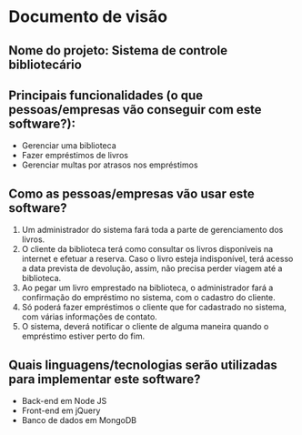 # Documento de visão

## Nome do projeto: Sistema de controle bibliotecário

## Principais funcionalidades (o que pessoas/empresas vão conseguir com este software?):

* Gerenciar uma biblioteca
* Fazer empréstimos de livros
* Gerenciar multas por atrasos nos empréstimos

## Como as pessoas/empresas vão usar este software?

1. Um administrador do sistema fará toda a parte de gerenciamento dos livros.
1. O cliente da biblioteca terá como consultar os livros disponíveis na internet e efetuar a reserva. Caso o livro esteja indisponível, terá acesso a data prevista de devolução, assim, não precisa perder viagem até a biblioteca.
1. Ao pegar um livro emprestado na biblioteca, o administrador fará a confirmação do empréstimo no sistema, com o cadastro do cliente.
1. Só poderá fazer empréstimos o cliente que for cadastrado no sistema, com várias informações de contato.
1. O sistema, deverá notificar o cliente de alguma maneira quando o empréstimo estiver perto do fim.

## Quais linguagens/tecnologias serão utilizadas para implementar este software?

* Back-end em Node JS
* Front-end em jQuery
* Banco de dados em MongoDB

